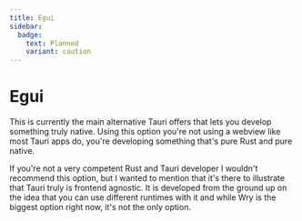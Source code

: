 ```yaml
---
title: Egui
sidebar:
  badge:
    text: Planned
    variant: caution
---
```


# Egui

This is currently the main alternative Tauri offers that lets you develop something truly native. Using this option you're not using a webview like most Tauri apps do, you're developing something that's pure Rust and pure native.

If you're not a very competent Rust and Tauri developer I wouldn't recommend this option, but I wanted to mention that it's there to illustrate that Tauri truly is frontend agnostic. It is developed from the ground up on the idea that you can use different runtimes with it and while Wry is the biggest option right now, it's not the only option.
